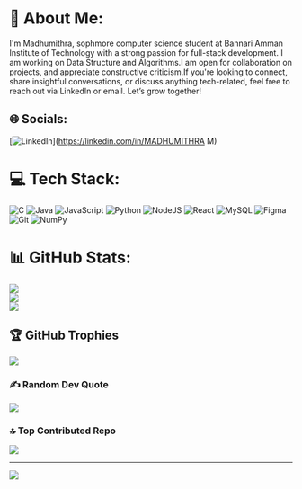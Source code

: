 # 💫 About Me:
I'm Madhumithra, sophmore computer science student at Bannari Amman Institute of Technology with a strong passion for full-stack development. I am working on Data Structure and Algorithms.I am open for collaboration on projects, and appreciate constructive criticism.If you're looking to connect, share insightful conversations, or discuss anything tech-related, feel free to reach out via LinkedIn or email. Let’s grow together!


## 🌐 Socials:
[![LinkedIn](https://img.shields.io/badge/LinkedIn-%230077B5.svg?logo=linkedin&logoColor=white)](https://linkedin.com/in/MADHUMITHRA M) 

# 💻 Tech Stack:
![C](https://img.shields.io/badge/c-%2300599C.svg?style=plastic&logo=c&logoColor=white) ![Java](https://img.shields.io/badge/java-%23ED8B00.svg?style=plastic&logo=openjdk&logoColor=white) ![JavaScript](https://img.shields.io/badge/javascript-%23323330.svg?style=plastic&logo=javascript&logoColor=%23F7DF1E) ![Python](https://img.shields.io/badge/python-3670A0?style=plastic&logo=python&logoColor=ffdd54) ![NodeJS](https://img.shields.io/badge/node.js-6DA55F?style=plastic&logo=node.js&logoColor=white) ![React](https://img.shields.io/badge/react-%2320232a.svg?style=plastic&logo=react&logoColor=%2361DAFB) ![MySQL](https://img.shields.io/badge/mysql-4479A1.svg?style=plastic&logo=mysql&logoColor=white) ![Figma](https://img.shields.io/badge/figma-%23F24E1E.svg?style=plastic&logo=figma&logoColor=white) ![Git](https://img.shields.io/badge/git-%23F05033.svg?style=plastic&logo=git&logoColor=white) ![NumPy](https://img.shields.io/badge/numpy-%23013243.svg?style=plastic&logo=numpy&logoColor=white)
# 📊 GitHub Stats:
![](https://github-readme-stats.vercel.app/api?username=mithra0612&theme=dark&hide_border=true&include_all_commits=true&count_private=true)<br/>
![](https://github-readme-streak-stats.herokuapp.com/?user=mithra0612&theme=dark&hide_border=true)<br/>
![](https://github-readme-stats.vercel.app/api/top-langs/?username=mithra0612&theme=dark&hide_border=true&include_all_commits=true&count_private=true&layout=compact)

## 🏆 GitHub Trophies
![](https://github-profile-trophy.vercel.app/?username=mithra0612&theme=radical&no-frame=true&no-bg=true&margin-w=4)

### ✍️ Random Dev Quote
![](https://quotes-github-readme.vercel.app/api?type=vetical&theme=radical)

### 🔝 Top Contributed Repo
![](https://github-contributor-stats.vercel.app/api?username=mithra0612&limit=5&theme=dark&combine_all_yearly_contributions=true)

---
[![](https://visitcount.itsvg.in/api?id=mithra0612&icon=0&color=11)](https://visitcount.itsvg.in)

<!-- Proudly created with GPRM ( https://gprm.itsvg.in ) -->
